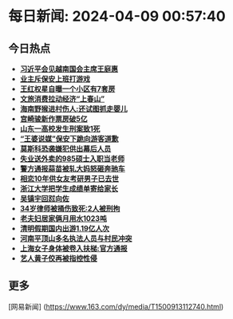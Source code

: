 
# 每日新闻: 2024-04-09 00:57:40
## 今日热点

- **[习近平会见越南国会主席王庭惠](https://www.163.com/search?keyword=%E4%B9%A0%E8%BF%91%E5%B9%B3%E4%BC%9A%E8%A7%81%E8%B6%8A%E5%8D%97%E5%9B%BD%E4%BC%9A%E4%B8%BB%E5%B8%AD%E7%8E%8B%E5%BA%AD%E6%83%A0)**
- **[业主斥保安上班打游戏](https://www.163.com/search?keyword=%E4%B8%9A%E4%B8%BB%E6%96%A5%E4%BF%9D%E5%AE%89%E4%B8%8A%E7%8F%AD%E6%89%93%E6%B8%B8%E6%88%8F)**
- **[王红权星自曝一个小区有7套房](https://www.163.com/search?keyword=%E7%8E%8B%E7%BA%A2%E6%9D%83%E6%98%9F%E8%87%AA%E6%9B%9D%E4%B8%80%E4%B8%AA%E5%B0%8F%E5%8C%BA%E6%9C%897%E5%A5%97%E6%88%BF)**
- **[文旅消费拉动经济“上春山”](https://www.163.com/search?keyword=%E6%96%87%E6%97%85%E6%B6%88%E8%B4%B9%E6%8B%89%E5%8A%A8%E7%BB%8F%E6%B5%8E%E2%80%9C%E4%B8%8A%E6%98%A5%E5%B1%B1%E2%80%9D)**
- **[海南野猴进村伤人:还试图抓走婴儿](https://www.163.com/search?keyword=%E6%B5%B7%E5%8D%97%E9%87%8E%E7%8C%B4%E8%BF%9B%E6%9D%91%E4%BC%A4%E4%BA%BA+%E8%BF%98%E8%AF%95%E5%9B%BE%E6%8A%93%E8%B5%B0%E5%A9%B4%E5%84%BF)**
- **[宫崎骏新作票房破5亿](https://www.163.com/search?keyword=%E5%AE%AB%E5%B4%8E%E9%AA%8F%E6%96%B0%E4%BD%9C%E7%A5%A8%E6%88%BF%E7%A0%B45%E4%BA%BF)**
- **[山东一高校发生刑案致1死](https://www.163.com/search?keyword=%E5%B1%B1%E4%B8%9C%E4%B8%80%E9%AB%98%E6%A0%A1%E5%8F%91%E7%94%9F%E5%88%91%E6%A1%88%E8%87%B41%E6%AD%BB)**
- **[“王婆说媒”保安下跪向游客道歉](https://www.163.com/search?keyword=%E2%80%9C%E7%8E%8B%E5%A9%86%E8%AF%B4%E5%AA%92%E2%80%9D%E4%BF%9D%E5%AE%89%E4%B8%8B%E8%B7%AA%E5%90%91%E6%B8%B8%E5%AE%A2%E9%81%93%E6%AD%89)**
- **[莫斯科恐袭嫌犯供出幕后人员](https://www.163.com/search?keyword=%E8%8E%AB%E6%96%AF%E7%A7%91%E6%81%90%E8%A2%AD%E5%AB%8C%E7%8A%AF%E4%BE%9B%E5%87%BA%E5%B9%95%E5%90%8E%E4%BA%BA%E5%91%98)**
- **[失业送外卖的985硕士入职当老师](https://www.163.com/search?keyword=%E5%A4%B1%E4%B8%9A%E9%80%81%E5%A4%96%E5%8D%96%E7%9A%84985%E7%A1%95%E5%A3%AB%E5%85%A5%E8%81%8C%E5%BD%93%E8%80%81%E5%B8%88)**
- **[警方通报蒜苗被轧大妈怒砸奔驰车](https://www.163.com/search?keyword=%E8%AD%A6%E6%96%B9%E9%80%9A%E6%8A%A5%E8%92%9C%E8%8B%97%E8%A2%AB%E8%BD%A7%E5%A4%A7%E5%A6%88%E6%80%92%E7%A0%B8%E5%A5%94%E9%A9%B0%E8%BD%A6)**
- **[相恋10年供女友考研男子已去世](https://www.163.com/search?keyword=%E7%9B%B8%E6%81%8B10%E5%B9%B4%E4%BE%9B%E5%A5%B3%E5%8F%8B%E8%80%83%E7%A0%94%E7%94%B7%E5%AD%90%E5%B7%B2%E5%8E%BB%E4%B8%96)**
- **[浙江大学把学生成绩单寄给家长](https://www.163.com/search?keyword=%E6%B5%99%E6%B1%9F%E5%A4%A7%E5%AD%A6%E6%8A%8A%E5%AD%A6%E7%94%9F%E6%88%90%E7%BB%A9%E5%8D%95%E5%AF%84%E7%BB%99%E5%AE%B6%E9%95%BF)**
- **[吴镇宇回怼向佐](https://www.163.com/search?keyword=%E5%90%B4%E9%95%87%E5%AE%87%E5%9B%9E%E6%80%BC%E5%90%91%E4%BD%90)**
- **[34岁律师被捅伤致死:2人被刑拘](https://www.163.com/search?keyword=34%E5%B2%81%E5%BE%8B%E5%B8%88%E8%A2%AB%E6%8D%85%E4%BC%A4%E8%87%B4%E6%AD%BB+2%E4%BA%BA%E8%A2%AB%E5%88%91%E6%8B%98)**
- **[老夫妇居家俩月用水1023吨](https://www.163.com/search?keyword=%E8%80%81%E5%A4%AB%E5%A6%87%E5%B1%85%E5%AE%B6%E4%BF%A9%E6%9C%88%E7%94%A8%E6%B0%B41023%E5%90%A8)**
- **[清明假期国内出游1.19亿人次](https://www.163.com/search?keyword=%E6%B8%85%E6%98%8E%E5%81%87%E6%9C%9F%E5%9B%BD%E5%86%85%E5%87%BA%E6%B8%B81.19%E4%BA%BF%E4%BA%BA%E6%AC%A1)**
- **[河南平顶山多名执法人员与村民冲突](https://www.163.com/search?keyword=%E6%B2%B3%E5%8D%97%E5%B9%B3%E9%A1%B6%E5%B1%B1%E5%A4%9A%E5%90%8D%E6%89%A7%E6%B3%95%E4%BA%BA%E5%91%98%E4%B8%8E%E6%9D%91%E6%B0%91%E5%86%B2%E7%AA%81)**
- **[上海女子身体被卷入扶梯:官方通报](https://www.163.com/search?keyword=%E4%B8%8A%E6%B5%B7%E5%A5%B3%E5%AD%90%E8%BA%AB%E4%BD%93%E8%A2%AB%E5%8D%B7%E5%85%A5%E6%89%B6%E6%A2%AF+%E5%AE%98%E6%96%B9%E9%80%9A%E6%8A%A5)**
- **[艺人黄子佼再被指控性侵](https://www.163.com/search?keyword=%E8%89%BA%E4%BA%BA%E9%BB%84%E5%AD%90%E4%BD%BC%E5%86%8D%E8%A2%AB%E6%8C%87%E6%8E%A7%E6%80%A7%E4%BE%B5)**

## 更多
[网易新闻] (https://www.163.com/dy/media/T1500913112740.html)
